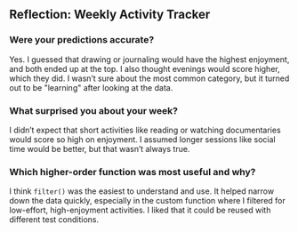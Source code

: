 ## Reflection: Weekly Activity Tracker

### Were your predictions accurate?
Yes. I guessed that drawing or journaling would have the highest enjoyment, and both ended up at the top. I also thought evenings would score higher, which they did. I wasn’t sure about the most common category, but it turned out to be "learning" after looking at the data.

### What surprised you about your week?
I didn’t expect that short activities like reading or watching documentaries would score so high on enjoyment. I assumed longer sessions like social time would be better, but that wasn’t always true.

### Which higher-order function was most useful and why?
I think `filter()` was the easiest to understand and use. It helped narrow down the data quickly, especially in the custom function where I filtered for low-effort, high-enjoyment activities. I liked that it could be reused with different test conditions.
